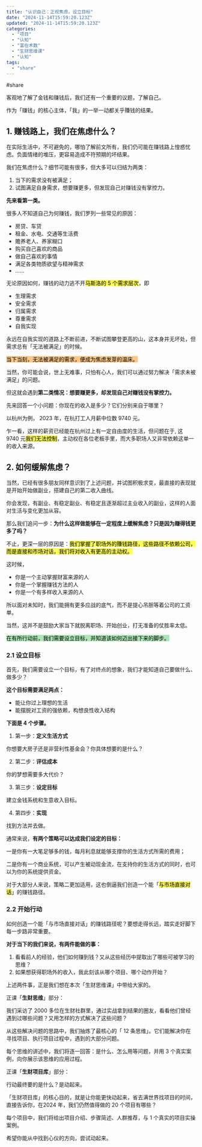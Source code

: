```yaml
---
title: "认识自己：正视焦虑，设立目标"
date: "2024-11-14T15:59:20.123Z"
updated: "2024-11-14T15:59:20.123Z"
categories:
  - "项目"
  - "认知"
  - "富在术数"
  - "生财思维课"
  - "认知"
tags:
  - "share"
---
```


#share 

客观地了解了金钱和赚钱后，我们还有一个重要的议题，了解自己。

作为「赚钱」的核心主体，「我」的一举一动都关乎賺钱的结果。

## 1. 赚钱路上，我们在焦虑什么？

在实际生活中，不可避免的，哪怕了解前文所有，我们仍可能在赚钱路上惶惑忧虑。负面情绪的堆压，更容易造成不符预期的坏结果。

我们在焦虑什么？细节可能有很多，但大多可以归结为两类：

1. 当下的需求没有被满足；
2. 试图满足自身需求，想要赚更多，但发现自己对赚钱没有掌控力。

**先来看第一类。**

很多人不知道自己为何赚钱，我们罗列一些常见的原因：
- 房贷、车贷
- 租金、水电、交通等生活费
- 贍养老人、养家糊口
- 购买自己喜欢的商品
- 做自己喜欢的事情
- 满足各类物质欲望与精神需求
- ......

无论原因如何，赚钱的动力逃不开<mark style="background: #fefe00A6;">马斯洛的 5 个需求层次</mark>，即
- 生理需求
- 安全需求
- 归属需求
- 尊重需求
- 自我实现

永远在自我实现的道路上不断前进，不断试图攀登更高的山，这本身并无坏处，但需求总有「无法被满足」的时候。

<mark style="background: #fbab4bA6;">当下当刻，无法被满足的需求，便成为焦虑发芽的温床。</mark>

当然，你可能会说，世上无难事，只怕有心人，我们可以通过努力解决「需求未被满足」的问题。

但这就会遇到**第二类情况：想要赚更多，却发现自己对赚钱没有掌控力。**

先来回答一个小问题：你现在的收入是多少？它们分别来自于哪里？

以杭州为例， 2023 年，在杭打工人月薪中位数 9740 元。

乍一看，这样的薪资已经能在杭州过上有一定自由度的生活，但问题在于, 这 9740 元<mark style="background: #fefe00A6;">我们无法控制</mark>，主动权在各位老板手里，而大多职场人又非常依赖这单一的收入来源。

## 2. 如何缓解焦虑？

当然，已经有很多朋友同样意识到了上述问题，并试图积极求变，最直接的表现就是开始开始做副业，搭建自己的第二收入曲线。

你会发现，有副业、有稳定副业、有稳定且逐渐超过主业收入的副业，这样的人面对生活与变化更加从容。

那么我们追问一步：**为什么这样做能够在一定程度上缓解焦虑？只是因为赚得钱更多了吗？**

不止，更深一层的原因是：<mark style="background: #fefe00A6;">我们掌握了职场外的賺钱路径，这些路径不依赖公司，而是直接和市场对话，我们将对收入有更高的主动权。</mark>

这时候，
- 你是一个主动掌握财富来源的人
- 你是一个掌握赚钱方法的人
- 你是一个有多样收入来源的人

所以面对未知时，我们能拥有更多应战的底气，而不是提心吊胆等着公司的工资单。

当然，这并不是鼓励大家当下就脱离职场、开始创业，打无准备的仗胜率太低。

<mark style="background: #83d98fA6;">在有所行动前，我们需要设立目标，并知道该如何迈出接下来的脚步。</mark>

### 2.1 设立目标

首先，我们需要设立一个目标，有了对终点的想象，我们才能知道自己要做什么、做多少？

**这个目标需要满足两点：**
- 能让你过上理想的生活
- 能摆脱对工资的强依赖，构想良性收入结构

**下面是 4 个步骤。**

1. 第一步：**定义生活方式**

你想要大房子还是非营利性基金会？你具体想要的是什么？

2. 第二步：**评估成本**

你的梦想需要多大代价？

3. 第三步：**设定目标**

建立金钱系统和生意收入目标。

4. 第四步：**实现**

找到方法并去做。

通常来说，**有两个策略可以达成我们设定的目标：**

一是你有一大笔足够多的钱，每月利息就能够支撑你的生活方式所需的费用；

二是你有一个商业系统，可以产生被动现金流，在支持你的生活方式的同时，也可以为你的系统提供资金。

对于大部分人来说，策略二更加适用，这也倒逼我们创造一个能「<mark style="background: #fefe00A6;">与市场直接对话</mark>」的赚钱路径。

### 2.2 开始行动

如何创造一个能「与市场直接对话」的赚钱路径呢？要想走得长远，踏实走好脚下每一步路非常重要。

**对于当下的我们来说，有两件能做的事：**

1. 看看前人的经验，他们如何赚到钱？又从这些经历中提取出了哪些可被学习的思维？
2. 如果想获得职场外的收入，我此刻该从哪个项目、哪个动作开始？

上述两件事，正是我们想在本次「生财思维课」中带给大家的。

正课「**生财思维**」部分：

我们采访了 2000 多位在生财社群里，通过实战拿到结果的圈友，看看他们曾经遇到过哪些问题？又用怎样的方式解决了这些问题？

从这些解决问题的思路中，我们抽炼了最核心的「 12 条思维」。它们能解决你在寻找项目、执行项目过程中，遇到的大部分问题。

每个思维的讲述中，我们将逐一回答：是什么、怎么用等问题，并用 3 个真实案例，向你展示该思维的应用过程。

正课「**生财项目库**」部分：

行动最终要的是什么？是动起来。

「生财项目库」的核心目的，就是让你能更快动起来，省去满世界找项目的时间，直接告诉你，在2024 年，我们仍然值得做的 20 个项目有哪些？

每个项目中，我们将给出项目介绍、步骤简述、人群推荐，与 1 个真实的项目实操案例。

希望你能从中找到心仪的方向，尝试动起来。
